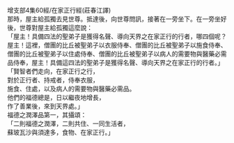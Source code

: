 增支部4集60經/在家正行經(莊春江譯)  
那時，屋主給孤獨去見世尊。抵達後，向世尊問訊，接著在一旁坐下。在一旁坐好後，世尊對屋主給孤獨這麼說：  
「屋主！具備四法的聖弟子是獲得名聲、導向天界之在家正行的行者，哪四個呢？屋主！這裡，僧團的比丘被聖弟子以衣服侍奉、僧團的比丘被聖弟子以施食侍奉、僧團的比丘被聖弟子以住處侍奉、僧團的比丘被聖弟子以病人的需要物與醫藥必需品侍奉，屋主！具備這四法的聖弟子是獲得名聲、導向天界之在家正行的行者。」  
「賢智者們走向，在家正行之行，  
對於正行者、持戒者，侍奉衣服，  
施食、住處，以及病人的需要物與醫藥必需品。  
他們的福德總是，日以繼夜地增長，  
作了善業後，來到天界處。」  
福德之潤澤品第一，其攝頌：  
「二則福德之潤澤，二則共住、一同生活者，  
蘇玻瓦沙與須達多，食物、在家正行。」  
  
  
